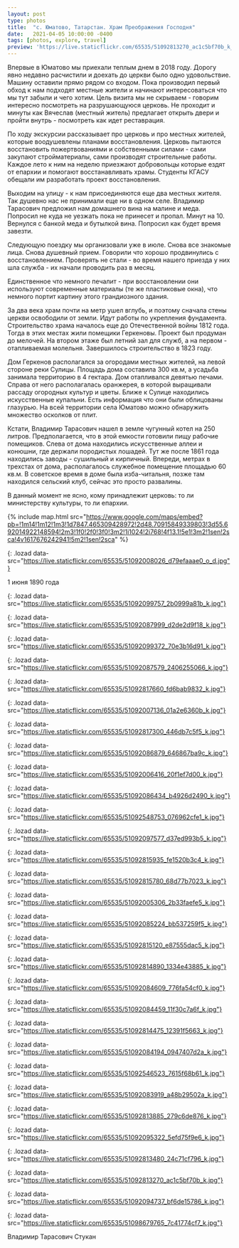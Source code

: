 ```yaml
---
layout: post
type: photos
title:  "с. Юматово, Татарстан. Храм Преображения Господня"
date:   2021-04-05 10:00:00 -0400
tags: [photos, explore, travel]
preview: 'https://live.staticflickr.com/65535/51092813270_ac1c5bf70b_k_d.jpg'
---
```


Впервые в Юматово мы приехали теплым днем в 2018 году. Дорогу явно недавно расчистили и доехать до церкви было одно удовольствие. Машину оставили прямо рядом со входом. Пока производил первый обход к нам подходят местные жители и начинают интересоваться что мы тут забыли и чего хотим. Цель визита мы не скрываем - говорим интересно посмотреть на разрушающуюся церковь. Не проходит и минуты как Вячеслав (местный житель) предлагает открыть двери и пройти внутрь - посмотреть как идет реставрация.

По ходу экскурсии рассказывает про церковь и про местных жителей, которые воодушевлены планами восстановления. Церковь пытаются восстановить пожертвованиями и собственными силами - сами закупают стройматериалы, сами производят строительные работы. Каждое лето к ним на неделю приезжают добровольцы которые ездят от епархии и помогают восстанавливать храмы. Студенты КГАСУ обещали им разработать проект восстановления.

Выходим на улицу - к нам присоединяются еще два местных жителя. Так душевно нас не принимали еще ни в одном селе. Владимир Тарасович предложил нам домашнего вина на малине и меда. Попросил не куда не уезжать пока не принесет и пропал. Минут на 10. Вернулся с банкой меда и бутылкой вина. Попросил как будет время завезти.

Следующую поездку мы организовали уже в июле. Снова все знакомые лица. Снова душевный прием. Говорили что хорошо продвинулись с восстановлением. Проверять не стали - во время нашего приезда у них шла служба - их начали проводить раз в месяц.

Единственное что немного печалит - при восстановлении они используют современные материалы (те же пластиковые окна), что немного портит картину этого грандиозного здания. 

За два века храм почти на метр ушел вглубь, и поэтому сначала стены церкви освободили от земли. Идут работы по укрепления фундамента. Строительство храма началось еще до Отечественной войны 1812 года. Тогда в этих местах жили помещики Геркеновы. Проект был продуман до мелочей. На втором этаже был летний зал для служб, а на первом - отапливаемая молельня. Завершилось строительство в 1823 году.

Дом Геркенов располагался за огородами местных жителей, на левой стороне реки Сулицы. Площадь дома составила 300 кв.м, а усадьба занимала территорию в 4 гектара. Дом отапливался девятью печами. Справа от него располагалась оранжерея, в которой выращивали рассаду огородных культур и цветы. Ближе к Сулице находились искусственные купальни. Есть информация что они были облицованы глазурью. На всей территории села Юматово можно обнаружить множество осколков от плит.

Кстати, Владимир Тарасович нашел в земле чугунный котел на 250 литров. Предполагается, что в этой емкости готовили пищу рабочие помещиков. Слева от дома находились искусственные аллеи и конюшни, где держали породистых лошадей. Тут же после 1861 года находились заводы - сушильный и кирпичный. Впереди, метрах в трехстах от дома, располагалось служебное помещение площадью 60 кв.м. В советское время в доме была изба-читальня, позже там находился сельский клуб, сейчас это просто развалины.

В данный момент не ясно, кому принадлежит церковь: то ли министерству культуры, то ли епархии.

{% include map.html src="https://www.google.com/maps/embed?pb=!1m14!1m12!1m3!1d7847.465309428972!2d48.70915849339803!3d55.692014922148594!2m3!1f0!2f0!3f0!3m2!1i1024!2i768!4f13.1!5e1!3m2!1sen!2sca!4v1617676242941!5m2!1sen!2sca" %}

![](){: .lozad data-src="https://live.staticflickr.com/65535/51092008026_d79efaaae0_o_d.jpg"}

1 июня 1890 года

![](){: .lozad data-src="https://live.staticflickr.com/65535/51092099757_2b0999a81b_k.jpg"}

![](){: .lozad data-src="https://live.staticflickr.com/65535/51092087999_d2de2d9f18_k.jpg"}

![](){: .lozad data-src="https://live.staticflickr.com/65535/51092099372_70e3b16d91_k.jpg"}

![](){: .lozad data-src="https://live.staticflickr.com/65535/51092087579_2406255066_k.jpg"}

![](){: .lozad data-src="https://live.staticflickr.com/65535/51092817660_fd6bab9832_k.jpg"}

![](){: .lozad data-src="https://live.staticflickr.com/65535/51092007136_01a2e6360b_k.jpg"}

![](){: .lozad data-src="https://live.staticflickr.com/65535/51092817300_446db7c5f5_k.jpg"}

![](){: .lozad data-src="https://live.staticflickr.com/65535/51092086879_646867ba9c_k.jpg"}

![](){: .lozad data-src="https://live.staticflickr.com/65535/51092006416_20f1ef7d00_k.jpg"}

![](){: .lozad data-src="https://live.staticflickr.com/65535/51092086434_b4926d2490_k.jpg"}

![](){: .lozad data-src="https://live.staticflickr.com/65535/51092548753_076962cfe1_k.jpg"}

![](){: .lozad data-src="https://live.staticflickr.com/65535/51092097577_d37ed993b5_k.jpg"}

![](){: .lozad data-src="https://live.staticflickr.com/65535/51092815935_fe1520b3c4_k.jpg"}

![](){: .lozad data-src="https://live.staticflickr.com/65535/51092815780_68d77b7023_k.jpg"}

![](){: .lozad data-src="https://live.staticflickr.com/65535/51092005306_2b33faefe5_k.jpg"}

![](){: .lozad data-src="https://live.staticflickr.com/65535/51092085224_bb537259f5_k.jpg"}

![](){: .lozad data-src="https://live.staticflickr.com/65535/51092815120_e87555dac5_k.jpg"}

![](){: .lozad data-src="https://live.staticflickr.com/65535/51092814890_1334e43885_k.jpg"}

![](){: .lozad data-src="https://live.staticflickr.com/65535/51092084609_776fa54cf0_k.jpg"}

![](){: .lozad data-src="https://live.staticflickr.com/65535/51092084459_11f30c7a6f_k.jpg"}

![](){: .lozad data-src="https://live.staticflickr.com/65535/51092814475_12391f5663_k.jpg"}

![](){: .lozad data-src="https://live.staticflickr.com/65535/51092084194_0947407d2a_k.jpg"}

![](){: .lozad data-src="https://live.staticflickr.com/65535/51092546523_7615f68b61_k.jpg"}

![](){: .lozad data-src="https://live.staticflickr.com/65535/51092083919_a48b29502a_k.jpg"}

![](){: .lozad data-src="https://live.staticflickr.com/65535/51092813885_279c6de876_k.jpg"}

![](){: .lozad data-src="https://live.staticflickr.com/65535/51092095322_5efd75f9e6_k.jpg"}

![](){: .lozad data-src="https://live.staticflickr.com/65535/51092813480_24c71cf796_k.jpg"}

![](){: .lozad data-src="https://live.staticflickr.com/65535/51092813270_ac1c5bf70b_k.jpg"}

![](){: .lozad data-src="https://live.staticflickr.com/65535/51092094737_bf6de15786_k.jpg"}

![](){: .lozad data-src="https://live.staticflickr.com/65535/51098679765_7c41774cf7_k.jpg"}

Владимир Тарасович Стукан

